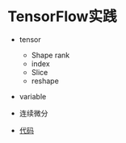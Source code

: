 # TensorFlow实践

- tensor
  - Shape rank
  - index
  - Slice
  - reshape
- variable
- 连续微分

- [代码](https://github.com/lixinyu0321/BDMI_mycode/tree/master/day9)
